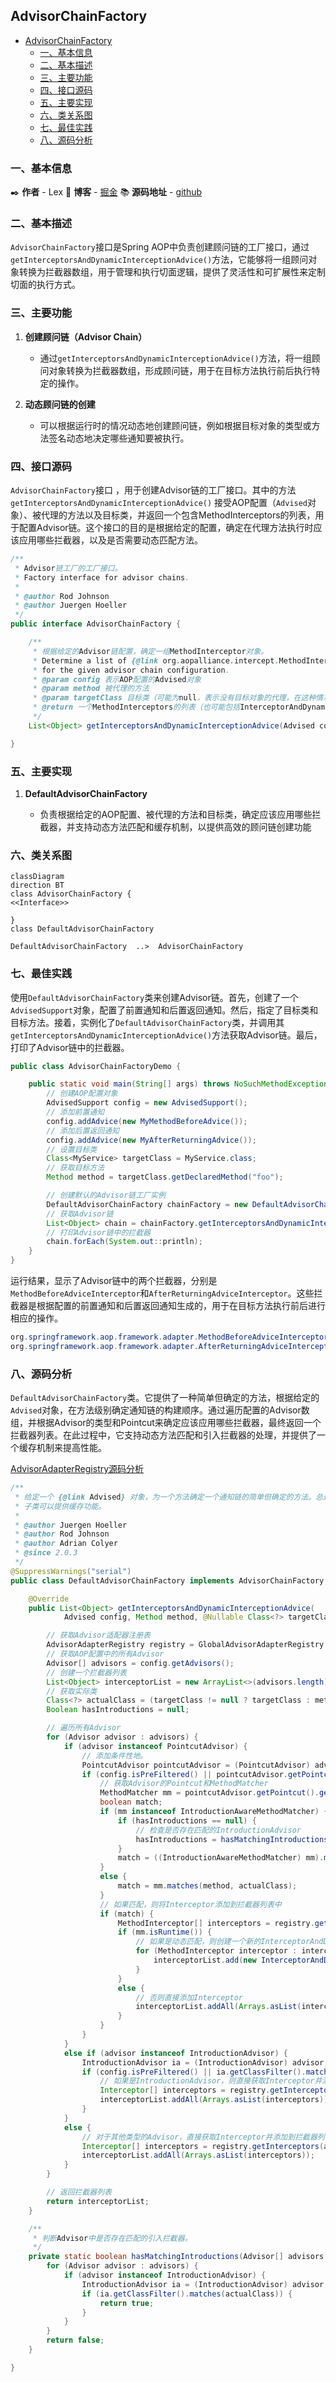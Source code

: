 ## AdvisorChainFactory

- [AdvisorChainFactory](#advisorchainfactory)
    - [一、基本信息](#一基本信息)
    - [二、基本描述](#二基本描述)
    - [三、主要功能](#三主要功能)
    - [四、接口源码](#四接口源码)
    - [五、主要实现](#五主要实现)
    - [六、类关系图](#六类关系图)
    - [七、最佳实践](#七最佳实践)
    - [八、源码分析](#八源码分析)

### 一、基本信息

✒️ **作者** - Lex 📝 **博客** - [掘金](https://juejin.cn/user/4251135018533068/posts) 📚 **源码地址** - [github](https://github.com/xuchengsheng/spring-reading)

### 二、基本描述

`AdvisorChainFactory`接口是Spring AOP中负责创建顾问链的工厂接口，通过`getInterceptorsAndDynamicInterceptionAdvice()`方法，它能够将一组顾问对象转换为拦截器数组，用于管理和执行切面逻辑，提供了灵活性和可扩展性来定制切面的执行方式。

### 三、主要功能

1. **创建顾问链（Advisor Chain）** 

   + 通过`getInterceptorsAndDynamicInterceptionAdvice()`方法，将一组顾问对象转换为拦截器数组，形成顾问链，用于在目标方法执行前后执行特定的操作。

2. **动态顾问链的创建** 

   + 可以根据运行时的情况动态地创建顾问链，例如根据目标对象的类型或方法签名动态地决定哪些通知要被执行。

### 四、接口源码

`AdvisorChainFactory`接口 ，用于创建Advisor链的工厂接口。其中的方法 `getInterceptorsAndDynamicInterceptionAdvice()` 接受AOP配置（`Advised`对象）、被代理的方法以及目标类，并返回一个包含MethodInterceptors的列表，用于配置Advisor链。这个接口的目的是根据给定的配置，确定在代理方法执行时应该应用哪些拦截器，以及是否需要动态匹配方法。

```java
/**
 * Advisor链工厂的工厂接口。
 * Factory interface for advisor chains.
 *
 * @author Rod Johnson
 * @author Juergen Hoeller
 */
public interface AdvisorChainFactory {

	/**
	 * 根据给定的Advisor链配置，确定一组MethodInterceptor对象。
	 * Determine a list of {@link org.aopalliance.intercept.MethodInterceptor} objects
	 * for the given advisor chain configuration.
	 * @param config 表示AOP配置的Advised对象
	 * @param method 被代理的方法
	 * @param targetClass 目标类（可能为null，表示没有目标对象的代理，在这种情况下，方法的声明类是下一个最佳选择）
	 * @return 一个MethodInterceptors的列表（也可能包括InterceptorAndDynamicMethodMatchers）
	 */
	List<Object> getInterceptorsAndDynamicInterceptionAdvice(Advised config, Method method, @Nullable Class<?> targetClass);

}
```

### 五、主要实现

1. **DefaultAdvisorChainFactory**

   + 负责根据给定的AOP配置、被代理的方法和目标类，确定应该应用哪些拦截器，并支持动态方法匹配和缓存机制，以提供高效的顾问链创建功能

### 六、类关系图

~~~mermaid
classDiagram
direction BT
class AdvisorChainFactory {
<<Interface>>

}
class DefaultAdvisorChainFactory

DefaultAdvisorChainFactory  ..>  AdvisorChainFactory 
~~~

### 七、最佳实践

使用`DefaultAdvisorChainFactory`类来创建Advisor链。首先，创建了一个`AdvisedSupport`对象，配置了前置通知和后置返回通知。然后，指定了目标类和目标方法。接着，实例化了`DefaultAdvisorChainFactory`类，并调用其`getInterceptorsAndDynamicInterceptionAdvice()`方法获取Advisor链。最后，打印了Advisor链中的拦截器。

```java
public class AdvisorChainFactoryDemo {

    public static void main(String[] args) throws NoSuchMethodException {
        // 创建AOP配置对象
        AdvisedSupport config = new AdvisedSupport();
        // 添加前置通知
        config.addAdvice(new MyMethodBeforeAdvice());
        // 添加后置返回通知
        config.addAdvice(new MyAfterReturningAdvice());
        // 设置目标类
        Class<MyService> targetClass = MyService.class;
        // 获取目标方法
        Method method = targetClass.getDeclaredMethod("foo");

        // 创建默认的Advisor链工厂实例
        DefaultAdvisorChainFactory chainFactory = new DefaultAdvisorChainFactory();
        // 获取Advisor链
        List<Object> chain = chainFactory.getInterceptorsAndDynamicInterceptionAdvice(config, method, targetClass);
        // 打印Advisor链中的拦截器
        chain.forEach(System.out::println);
    }
}
```

运行结果，显示了Advisor链中的两个拦截器，分别是`MethodBeforeAdviceInterceptor`和`AfterReturningAdviceInterceptor`。这些拦截器是根据配置的前置通知和后置返回通知生成的，用于在目标方法执行前后进行相应的操作。

```java
org.springframework.aop.framework.adapter.MethodBeforeAdviceInterceptor@215be6bb
org.springframework.aop.framework.adapter.AfterReturningAdviceInterceptor@4439f31e
```

### 八、源码分析

`DefaultAdvisorChainFactory`类。它提供了一种简单但确定的方法，根据给定的`Advised`对象，在方法级别确定通知链的构建顺序。通过遍历配置的Advisor数组，并根据Advisor的类型和Pointcut来确定应该应用哪些拦截器，最终返回一个拦截器列表。在此过程中，它支持动态方法匹配和引入拦截器的处理，并提供了一个缓存机制来提高性能。

[AdvisorAdapterRegistry源码分析](../spring-aop-advisorAdapterRegistry/README.md)

```java
/**
 * 给定一个 {@link Advised} 对象，为一个方法确定一个通知链的简单但确定的方法。总是重新构建每个通知链；
 * 子类可以提供缓存功能。
 *
 * @author Juergen Hoeller
 * @author Rod Johnson
 * @author Adrian Colyer
 * @since 2.0.3
 */
@SuppressWarnings("serial")
public class DefaultAdvisorChainFactory implements AdvisorChainFactory, Serializable {

	@Override
	public List<Object> getInterceptorsAndDynamicInterceptionAdvice(
			Advised config, Method method, @Nullable Class<?> targetClass) {

		// 获取Advisor适配器注册表
		AdvisorAdapterRegistry registry = GlobalAdvisorAdapterRegistry.getInstance();
		// 获取AOP配置中的所有Advisor
		Advisor[] advisors = config.getAdvisors();
		// 创建一个拦截器列表
		List<Object> interceptorList = new ArrayList<>(advisors.length);
		// 获取实际类
		Class<?> actualClass = (targetClass != null ? targetClass : method.getDeclaringClass());
		Boolean hasIntroductions = null;

		// 遍历所有Advisor
		for (Advisor advisor : advisors) {
			if (advisor instanceof PointcutAdvisor) {
				// 添加条件性地。
				PointcutAdvisor pointcutAdvisor = (PointcutAdvisor) advisor;
				if (config.isPreFiltered() || pointcutAdvisor.getPointcut().getClassFilter().matches(actualClass)) {
					// 获取Advisor的Pointcut和MethodMatcher
					MethodMatcher mm = pointcutAdvisor.getPointcut().getMethodMatcher();
					boolean match;
					if (mm instanceof IntroductionAwareMethodMatcher) {
						if (hasIntroductions == null) {
							// 检查是否存在匹配的IntroductionAdvisor
							hasIntroductions = hasMatchingIntroductions(advisors, actualClass);
						}
						match = ((IntroductionAwareMethodMatcher) mm).matches(method, actualClass, hasIntroductions);
					}
					else {
						match = mm.matches(method, actualClass);
					}
					// 如果匹配，则将Interceptor添加到拦截器列表中
					if (match) {
						MethodInterceptor[] interceptors = registry.getInterceptors(advisor);
						if (mm.isRuntime()) {
							// 如果是动态匹配，则创建一个新的InterceptorAndDynamicMethodMatcher对象
							for (MethodInterceptor interceptor : interceptors) {
								interceptorList.add(new InterceptorAndDynamicMethodMatcher(interceptor, mm));
							}
						}
						else {
							// 否则直接添加Interceptor
							interceptorList.addAll(Arrays.asList(interceptors));
						}
					}
				}
			}
			else if (advisor instanceof IntroductionAdvisor) {
				IntroductionAdvisor ia = (IntroductionAdvisor) advisor;
				if (config.isPreFiltered() || ia.getClassFilter().matches(actualClass)) {
					// 如果是IntroductionAdvisor，则直接获取Interceptor并添加到拦截器列表中
					Interceptor[] interceptors = registry.getInterceptors(advisor);
					interceptorList.addAll(Arrays.asList(interceptors));
				}
			}
			else {
				// 对于其他类型的Advisor，直接获取Interceptor并添加到拦截器列表中
				Interceptor[] interceptors = registry.getInterceptors(advisor);
				interceptorList.addAll(Arrays.asList(interceptors));
			}
		}

		// 返回拦截器列表
		return interceptorList;
	}

	/**
	 * 判断Advisor中是否存在匹配的引入拦截器。
	 */
	private static boolean hasMatchingIntroductions(Advisor[] advisors, Class<?> actualClass) {
		for (Advisor advisor : advisors) {
			if (advisor instanceof IntroductionAdvisor) {
				IntroductionAdvisor ia = (IntroductionAdvisor) advisor;
				if (ia.getClassFilter().matches(actualClass)) {
					return true;
				}
			}
		}
		return false;
	}

}
```
